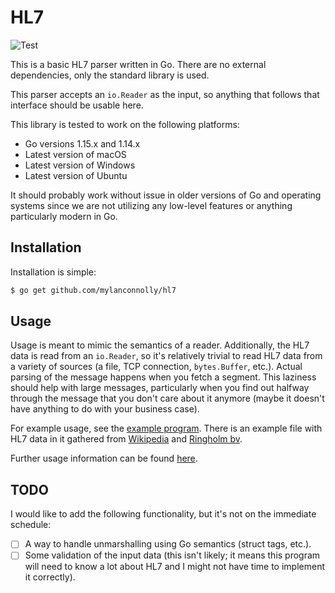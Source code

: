 # HL7

![Test](https://github.com/mylanconnolly/hl7/workflows/Test/badge.svg)

This is a basic HL7 parser written in Go. There are no external dependencies,
only the standard library is used.

This parser accepts an `io.Reader` as the input, so anything that follows that
interface should be usable here.

This library is tested to work on the following platforms:

- Go versions 1.15.x and 1.14.x
- Latest version of macOS
- Latest version of Windows
- Latest version of Ubuntu

It should probably work without issue in older versions of Go and operating
systems since we are not utilizing any low-level features or anything
particularly modern in Go.

## Installation

Installation is simple:

```bash
$ go get github.com/mylanconnolly/hl7
```

## Usage

Usage is meant to mimic the semantics of a reader. Additionally, the HL7 data
is read from an `io.Reader`, so it's relatively trivial to read HL7 data from
a variety of sources (a file, TCP connection, `bytes.Buffer`, etc.). Actual
parsing of the message happens when you fetch a segment. This laziness should
help with large messages, particularly when you find out halfway through the
message that you don't care about it anymore (maybe it doesn't have anything
to do with your business case).

For example usage, see the [example program](example/main.go). There is an
example file with HL7 data in it gathered from
[Wikipedia](https://en.wikipedia.org/wiki/Health_Level_7) and
[Ringholm bv](http://www.ringholm.com/docs/04300_en.htm).

Further usage information can be found
[here](https://pkg.go.dev/github.com/mylanconnolly/hl7).

## TODO

I would like to add the following functionality, but it's not on the immediate
schedule:

- [ ] A way to handle unmarshalling using Go semantics (struct tags, etc.).
- [ ] Some validation of the input data (this isn't likely; it means this
      program will need to know a lot about HL7 and I might not have time to
      implement it correctly).
